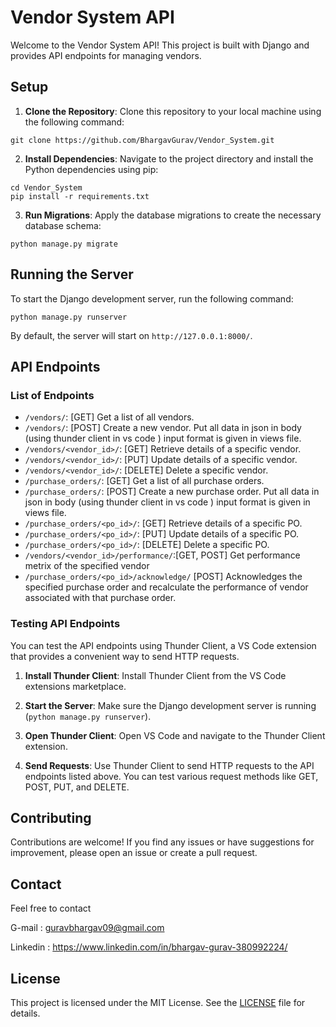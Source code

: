 # Vendor System API

Welcome to the Vendor System API! This project is built with Django and provides API endpoints for managing vendors.

## Setup

1. **Clone the Repository**: Clone this repository to your local machine using the following command:

```
git clone https://github.com/BhargavGurav/Vendor_System.git
```


2. **Install Dependencies**: Navigate to the project directory and install the Python dependencies using pip:

```
cd Vendor_System
pip install -r requirements.txt
```


3. **Run Migrations**: Apply the database migrations to create the necessary database schema:
```
python manage.py migrate
```


## Running the Server

To start the Django development server, run the following command:
```
python manage.py runserver
```


By default, the server will start on `http://127.0.0.1:8000/`.

## API Endpoints

### List of Endpoints

- `/vendors/`: [GET] Get a list of all vendors.
- `/vendors/`: [POST] Create a new vendor.       Put all data in json in body (using thunder client in vs code ) input format is given in views file.
- `/vendors/<vendor_id>/`: [GET] Retrieve details of a specific vendor.
- `/vendors/<vendor_id>/`: [PUT] Update details of a specific vendor.
- `/vendors/<vendor_id>/`: [DELETE] Delete a specific vendor.
- `/purchase_orders/`: [GET] Get a list of all purchase orders.
- `/purchase_orders/`: [POST] Create a new purchase order.       Put all data in json in body (using thunder client in vs code ) input format is given in views file.
- `/purchase_orders/<po_id>/`: [GET] Retrieve details of a specific PO.
- `/purchase_orders/<po_id>/`: [PUT] Update details of a specific PO.
- `/purchase_orders/<po_id>/`: [DELETE] Delete a specific PO.
- `/vendors/<vendor_id>/performance/`:[GET, POST] Get performance metrix of the specified vendor
- `/purchase_orders/<po_id>/acknowledge/` [POST] Acknowledges the specified purchase order and recalculate the performance of vendor associated with that purchase order.
### Testing API Endpoints

You can test the API endpoints using Thunder Client, a VS Code extension that provides a convenient way to send HTTP requests.

1. **Install Thunder Client**: Install Thunder Client from the VS Code extensions marketplace.

2. **Start the Server**: Make sure the Django development server is running (`python manage.py runserver`).

3. **Open Thunder Client**: Open VS Code and navigate to the Thunder Client extension.

4. **Send Requests**: Use Thunder Client to send HTTP requests to the API endpoints listed above. You can test various request methods like GET, POST, PUT, and DELETE.

## Contributing

Contributions are welcome! If you find any issues or have suggestions for improvement, please open an issue or create a pull request.

## Contact

Feel free to contact 

G-mail : guravbhargav09@gmail.com

Linkedin : https://www.linkedin.com/in/bhargav-gurav-380992224/

## License

This project is licensed under the MIT License. See the [LICENSE](LICENSE) file for details.


